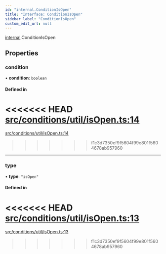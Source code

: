 ```yaml
---
id: "internal.ConditionIsOpen"
title: "Interface: ConditionIsOpen"
sidebar_label: "ConditionIsOpen"
custom_edit_url: null
---
```


[internal](../modules/internal.md).ConditionIsOpen

## Properties

### condition

• **condition**: `boolean`

#### Defined in

<<<<<<< HEAD
[src/conditions/util/isOpen.ts:14](https://github.com/Resnovas/smartcloud/blob/b9e22a9/src/conditions/util/isOpen.ts#L14)
=======
[src/conditions/util/isOpen.ts:14](https://github.com/Resnovas/smartcloud/blob/b91f5b4/src/conditions/util/isOpen.ts#L14)
>>>>>>> f1c3d7350ef9f5604f99e801f5604678ab957960

___

### type

• **type**: ``"isOpen"``

#### Defined in

<<<<<<< HEAD
[src/conditions/util/isOpen.ts:13](https://github.com/Resnovas/smartcloud/blob/b9e22a9/src/conditions/util/isOpen.ts#L13)
=======
[src/conditions/util/isOpen.ts:13](https://github.com/Resnovas/smartcloud/blob/b91f5b4/src/conditions/util/isOpen.ts#L13)
>>>>>>> f1c3d7350ef9f5604f99e801f5604678ab957960
